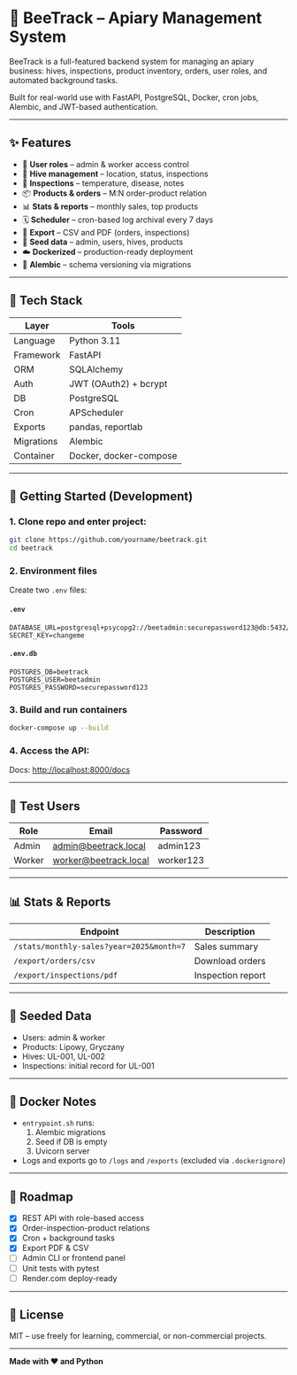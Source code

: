 # 🐝 BeeTrack – Apiary Management System

BeeTrack is a full-featured backend system for managing an apiary business: hives, inspections, product inventory, orders, user roles, and automated background tasks.

Built for real-world use with FastAPI, PostgreSQL, Docker, cron jobs, Alembic, and JWT-based authentication.

---

## ✨ Features

- 🔐 **User roles** – admin & worker access control
- 🐝 **Hive management** – location, status, inspections
- 🧪 **Inspections** – temperature, disease, notes
- 📦 **Products & orders** – M:N order-product relation
- 📊 **Stats & reports** – monthly sales, top products
- 🗓️ **Scheduler** – cron-based log archival every 7 days
- 📁 **Export** – CSV and PDF (orders, inspections)
- 🔄 **Seed data** – admin, users, hives, products
- ☁️ **Dockerized** – production-ready deployment
- 🧬 **Alembic** – schema versioning via migrations

---

## 🧰 Tech Stack

| Layer          | Tools                       |
|----------------|-----------------------------|
| Language       | Python 3.11                 |
| Framework      | FastAPI                     |
| ORM            | SQLAlchemy                  |
| Auth           | JWT (OAuth2) + bcrypt       |
| DB             | PostgreSQL                  |
| Cron           | APScheduler                 |
| Exports        | pandas, reportlab           |
| Migrations     | Alembic                     |
| Container      | Docker, docker-compose      |

---

## 🚀 Getting Started (Development)

### 1. Clone repo and enter project:

```bash
git clone https://github.com/yourname/beetrack.git
cd beetrack
```

### 2. Environment files

Create two `.env` files:

#### `.env`

```env
DATABASE_URL=postgresql+psycopg2://beetadmin:securepassword123@db:5432/beetrack
SECRET_KEY=changeme
```

#### `.env.db`

```env
POSTGRES_DB=beetrack
POSTGRES_USER=beetadmin
POSTGRES_PASSWORD=securepassword123
```

### 3. Build and run containers

```bash
docker-compose up --build
```

### 4. Access the API:

Docs: [http://localhost:8000/docs](http://localhost:8000/docs)

---

## 🔐 Test Users

| Role     | Email                  | Password   |
|----------|------------------------|------------|
| Admin    | admin@beetrack.local   | admin123   |
| Worker   | worker@beetrack.local  | worker123  |

---

## 📊 Stats & Reports

| Endpoint | Description |
|----------|-------------|
| `/stats/monthly-sales?year=2025&month=7` | Sales summary |
| `/export/orders/csv` | Download orders |
| `/export/inspections/pdf` | Inspection report |

---

## 📁 Seeded Data

- Users: admin & worker
- Products: Lipowy, Gryczany
- Hives: UL-001, UL-002
- Inspections: initial record for UL-001

---

## 🐳 Docker Notes

- `entrypoint.sh` runs:
  1. Alembic migrations
  2. Seed if DB is empty
  3. Uvicorn server
- Logs and exports go to `/logs` and `/exports` (excluded via `.dockerignore`)

---

## 📌 Roadmap

- [x] REST API with role-based access
- [x] Order-inspection-product relations
- [x] Cron + background tasks
- [x] Export PDF & CSV
- [ ] Admin CLI or frontend panel
- [ ] Unit tests with pytest
- [ ] Render.com deploy-ready

---

## 📄 License

MIT – use freely for learning, commercial, or non-commercial projects.

---

**Made with ❤️ and Python**
